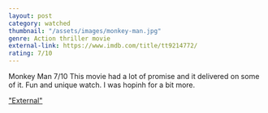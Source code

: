 ```yaml
---
layout: post
category: watched
thumbnail: "/assets/images/monkey-man.jpg"
genre: Action thriller movie
external-link: https://www.imdb.com/title/tt9214772/
rating: 7/10
---
```

Monkey Man
7/10
This movie had a lot of promise and it delivered on some of it. Fun and unique watch. I was hopinh for a bit more.

["External"](https://www.imdb.com/title/tt9214772/)